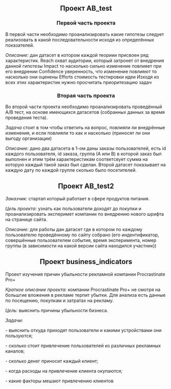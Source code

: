 <h2 align="center">Проект AB_test</h2>

<p>
<h3  align="center">Первой часть проекта</h3> 
В первой части необходимо проанализировать какие гипотезы следует реализовать в какой последовательности исходя из определённых показателей.
</p>
<p>
<i> Описание: </i> 
дан датасет в котором каждой теориии присвоен ряд характеристик.
Reach охват аудитории, который затронет от внедрения данной гипотезы Impact то насколько сильно изменение повлияет при его внедрении Confidence уверенность, что изменение повлияют то насколько они оценены Efforts стоимость тестировки идеи Изходя из всех этих характеристик нужно просчитать приоритезацию задач
 </p>
<h3  align="center" >Вторая часть проекта</h3>
<p>
Во второй части проекта необходимо проанализировать проведённый А/В тест, на основе имеющихся датасетов (собранных данных за время проведения теста). 
</p>
<p>
<i>Задача</i> стоит в том чтобы ответить на вопрос, повлияли ли внедрённые изменения, и если повлияли то как и насколько (приносят ли они выгоду организации)
</p>
<p>
<i> Описание: </i> 
дано два датасета в 1-ом даны заказы пользователей, есть id каждого пользователя, id заказа, группа (А или В) в которой заказ был выполнен и этим трём характеристикам соответсвует сумма на которую каждый такой заказ был сделан. Второй датасет показывает на каждую дату по каждой группе сколько было посетителей.
</p>

<h2 align="center">Проект AB_test2</h2>
<p>
 <i>Заказчик:</i>
 стартап который работает в сфере продуктов питания.
 </p>
 <p>
 <i>Цель проекта:</i>
 узнать как пользователи доходят до покупки и проанализировать эксперимет компании по внедрению нового шрифта на странице сайта.
 </p>
 <p>
 <i>Описание:</i>
 для работы дан датасет где в котором по каждому пользователю проведённому по сайту собрано (его индентификатор, совершённые пользователем события, время эксперимента, номер группы (в зависимости на какой версии сайта находился участник))
 </p>
 
 <h2 align="center">Проект business_indicators</h2>
 <p>
 Проект изучения причин убыльности рекламной компании Procrastinate Pro+
 </p>
 <p>
 <i>Краткое описание проекта:</i>
 компании Procrastinate Pro+ не смотря на большгие вложения в рекламе терпит убытки. Для анализа есть данные по посещению, покупкам и затратах на рекламу.
</p>
<p>
 <i>Цель:</i>
 выяснить причины убыльности бизнеса.
</p>
<p>
<i>Задачи:</i>
 </p>
 <p>- выяснить откуда приходят пользователи и какими устройствами они пользуются;</p>
 <p>- сколько стоит привлечение пользователей из различных рекламных каналов;</p>
 <p>- сколько денег приносит каждый клиент;</p>
 <p>- когда расходы на привлечение клиента окупаются;</p>
 <p>- какие факторы мешают привлечению клиентов</p>
<p>
 
</p>


<i></i>
<p>
</p>
























